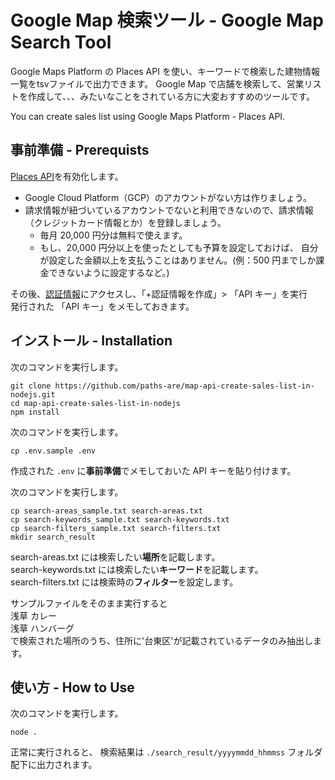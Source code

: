 # Google Map 検索ツール - Google Map Search Tool

Google Maps Platform の Places API を使い、キーワードで検索した建物情報一覧をtsvファイルで出力できます。
Google Map で店舗を検索して、営業リストを作成して、、、みたいなことをされている方に大変おすすめのツールです。

You can create sales list using Google Maps Platform - Places API.

## 事前準備 - Prerequists

[Places API](https://console.cloud.google.com/apis/library/places-backend.googleapis.com)を有効化します。

- Google Cloud Platform（GCP）のアカウントがない方は作りましょう。
- 請求情報が紐づいているアカウントでないと利用できないので、請求情報（クレジットカード情報とか）を登録しましょう。
  - 毎月 20,000 円分は無料で使えます。
  - もし、20,000 円分以上を使ったとしても予算を設定しておけば、
    自分が設定した金額以上を支払うことはありません。(例：500 円までしか課金できないように設定するなど。)

その後、[認証情報](https://console.cloud.google.com/apis/credentials)にアクセスし、「+認証情報を作成」> 「API キー」を実行  
発行された 「API キー」をメモしておきます。

<!-- Enable [Places API](https://console.cloud.google.com/apis/library/places-backend.googleapis.com) -->

## インストール - Installation

次のコマンドを実行します。

```shell
git clone https://github.com/paths-are/map-api-create-sales-list-in-nodejs.git
cd map-api-create-sales-list-in-nodejs
npm install
```


次のコマンドを実行します。

```shell
cp .env.sample .env
```

作成された `.env` に**事前準備**でメモしておいた API キーを貼り付けます。


次のコマンドを実行します。

```shell
cp search-areas_sample.txt search-areas.txt
cp search-keywords_sample.txt search-keywords.txt
cp search-filters_sample.txt search-filters.txt
mkdir search_result
```

search-areas.txt には検索したい**場所**を記載します。  
search-keywords.txt には検索したい**キーワード**を記載します。  
search-filters.txt には検索時の**フィルター**を設定します。

サンプルファイルをそのまま実行すると  
浅草 カレー  
浅草 ハンバーグ  
で検索された場所のうち、住所に'台東区'が記載されているデータのみ抽出します。

## 使い方 - How to Use

次のコマンドを実行します。

```
node .
```

正常に実行されると、
検索結果は
`./search_result/yyyymmdd_hhmmss`
フォルダ配下に出力されます。
